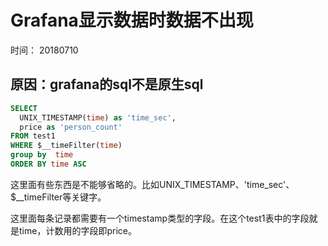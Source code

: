 # Grafana显示数据时数据不出现

时间： 20180710

## 原因：grafana的sql不是原生sql

```sql
SELECT
  UNIX_TIMESTAMP(time) as 'time_sec',
  price as 'person_count'
FROM test1
WHERE $__timeFilter(time)
group by  time
ORDER BY time ASC
```



这里面有些东西是不能够省略的。比如UNIX_TIMESTAMP、'time_sec'、$__timeFilter等关键字。



这里面每条记录都需要有一个timestamp类型的字段。在这个test1表中的字段就是time，计数用的字段即price。